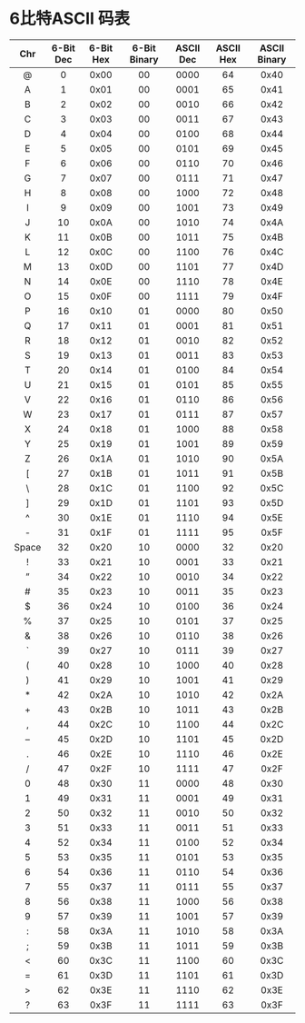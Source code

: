 6比特ASCII 码表
===================


| Chr | 6-Bit Dec | 6-Bit Hex | 6-Bit Binary | ASCII Dec | ASCII Hex | ASCII Binary |
|:---:|:---:|:---:|:---:|:---:|:---:|:---:|
|@ | 0 | 0x00 | 00 | 0000 | 64 | 0x40 | 0100 | 0000 |
|A | 1 | 0x01 | 00 | 0001 | 65 | 0x41 | 0100 | 0001 |
|B | 2 | 0x02 | 00 | 0010 | 66 | 0x42 | 0100 | 0010 |
|C | 3 | 0x03 | 00 | 0011 | 67 | 0x43 | 0100 | 0011 |
|D | 4 | 0x04 | 00 | 0100 | 68 | 0x44 | 0100 | 0100 |
|E | 5 | 0x05 | 00 | 0101 | 69 | 0x45 | 0100 | 0101 |
|F | 6 | 0x06 | 00 | 0110 | 70 | 0x46 | 0100 | 0110 |
|G | 7 | 0x07 | 00 | 0111 | 71 | 0x47 | 0100 | 0111 |
|H | 8 | 0x08 | 00 | 1000 | 72 | 0x48 | 0100 | 1000 |
|I | 9 | 0x09 | 00 | 1001 | 73 | 0x49 | 0100 | 1001 |
|J | 10 | 0x0A | 00 | 1010 | 74 | 0x4A | 0100 | 1010 |
|K | 11 | 0x0B | 00 | 1011 | 75 | 0x4B | 0100 | 1011 |
|L | 12 | 0x0C | 00 | 1100 | 76 | 0x4C | 0100 | 1100 |
|M | 13 | 0x0D | 00 | 1101 | 77 | 0x4D | 0100 | 1101 |
|N | 14 | 0x0E | 00 | 1110 | 78 | 0x4E | 0100 | 1110 |
|O | 15 | 0x0F | 00 | 1111 | 79 | 0x4F | 0100 | 1111 |
|P | 16 | 0x10 | 01 | 0000 | 80 | 0x50 | 0101 | 0000 |
|Q | 17 | 0x11 | 01 | 0001 | 81 | 0x51 | 0101 | 0001 |
|R | 18 | 0x12 | 01 | 0010 | 82 | 0x52 | 0101 | 0010 |
|S | 19 | 0x13 | 01 | 0011 | 83 | 0x53 | 0101 | 0011 |
|T | 20 | 0x14 | 01 | 0100 | 84 | 0x54 | 0101 | 0100 |
|U | 21 | 0x15 | 01 | 0101 | 85 | 0x55 | 0101 | 0101 |
|V | 22 | 0x16 | 01 | 0110 | 86 | 0x56 | 0101 | 0110 |
|W | 23 | 0x17 | 01 | 0111 | 87 | 0x57 | 0101 | 0111 |
|X | 24 | 0x18 | 01 | 1000 | 88 | 0x58 | 0101 | 1000 |
|Y | 25 | 0x19 | 01 | 1001 | 89 | 0x59 | 0101 | 1001 |
|Z | 26 | 0x1A | 01 | 1010 | 90 | 0x5A | 0101 | 1010 |
|[ | 27 | 0x1B | 01 | 1011 | 91 | 0x5B | 0101 | 1011 |
|\ | 28 | 0x1C | 01 | 1100 | 92 | 0x5C | 0101 | 1100 |
|] | 29 | 0x1D | 01 | 1101 | 93 | 0x5D | 0101 | 1101 |
|^ | 30 | 0x1E | 01 | 1110 | 94 | 0x5E | 0101 | 1110 |
|- | 31 | 0x1F | 01 | 1111 | 95 | 0x5F | 0101 | 1111 |
|Space | 32 | 0x20 | 10 | 0000 | 32 | 0x20 | 0010 | 0000 |
|! | 33 | 0x21 | 10 | 0001 | 33 | 0x21 | 0010 | 0001 |
|” | 34 | 0x22 | 10 | 0010 | 34 | 0x22 | 0010 | 0010 |
|# | 35 | 0x23 | 10 | 0011 | 35 | 0x23 | 0010 | 0011 |
|$ | 36 | 0x24 | 10 | 0100 | 36 | 0x24 | 0010 | 0100 |
|% | 37 | 0x25 | 10 | 0101 | 37 | 0x25 | 0010 | 0101 |
|& | 38 | 0x26 | 10 | 0110 | 38 | 0x26 | 0010 | 0110 |
|` | 39 | 0x27 | 10 | 0111 | 39 | 0x27 | 0010 | 0111 |
|( | 40 | 0x28 | 10 | 1000 | 40 | 0x28 | 0010 | 1000 |
|) | 41 | 0x29 | 10 | 1001 | 41 | 0x29 | 0010 | 1001 |
|* | 42 | 0x2A | 10 | 1010 | 42 | 0x2A | 0010 | 1010 |
|+ | 43 | 0x2B | 10 | 1011 | 43 | 0x2B | 0010 | 1011 |
|, | 44 | 0x2C | 10 | 1100 | 44 | 0x2C | 0010 | 1100 |
|– | 45 | 0x2D | 10 | 1101 | 45 | 0x2D | 0010 | 1101 |
|. | 46 | 0x2E | 10 | 1110 | 46 | 0x2E | 0010 | 1110 |
|/ | 47 | 0x2F | 10 | 1111 | 47 | 0x2F | 0010 | 1111 |
|0 | 48 | 0x30 | 11 | 0000 | 48 | 0x30 | 0011 | 0000 |
|1 | 49 | 0x31 | 11 | 0001 | 49 | 0x31 | 0011 | 0001 |
|2 | 50 | 0x32 | 11 | 0010 | 50 | 0x32 | 0011 | 0010 |
|3 | 51 | 0x33 | 11 | 0011 | 51 | 0x33 | 0011 | 0011 |
|4 | 52 | 0x34 | 11 | 0100 | 52 | 0x34 | 0011 | 0100 |
|5 | 53 | 0x35 | 11 | 0101 | 53 | 0x35 | 0011 | 0101 |
|6 | 54 | 0x36 | 11 | 0110 | 54 | 0x36 | 0011 | 0110 |
|7 | 55 | 0x37 | 11 | 0111 | 55 | 0x37 | 0011 | 0111 |
|8 | 56 | 0x38 | 11 | 1000 | 56 | 0x38 | 0011 | 1000 |
|9 | 57 | 0x39 | 11 | 1001 | 57 | 0x39 | 0011 | 1001 |
|: | 58 | 0x3A | 11 | 1010 | 58 | 0x3A | 0011 | 1010 |
|; | 59 | 0x3B | 11 | 1011 | 59 | 0x3B | 0011 | 1011 |
|< | 60 | 0x3C | 11 | 1100 | 60 | 0x3C | 0011 | 1100 |
|= | 61 | 0x3D | 11 | 1101 | 61 | 0x3D | 0011 | 1101 |
|> | 62 | 0x3E | 11 | 1110 | 62 | 0x3E | 0011 | 1110 |
|? | 63 | 0x3F | 11 | 1111 | 63 | 0x3F | 0011 | 1111 |
